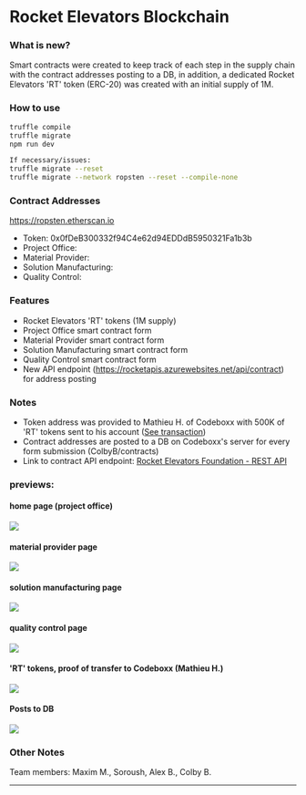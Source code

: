# Rocket Elevators Blockchain

### What is new?

Smart contracts were created to keep track of each step in the supply chain with the contract addresses posting to a DB, in addition, a dedicated Rocket Elevators 'RT' token (ERC-20) was created with an initial supply of 1M.

### How to use

```bash
truffle compile
truffle migrate
npm run dev

If necessary/issues:
truffle migrate --reset
truffle migrate --network ropsten --reset --compile-none
```

### Contract Addresses
https://ropsten.etherscan.io
- Token: 0x0fDeB300332f94C4e62d94EDDdB5950321Fa1b3b
- Project Office: 
- Material Provider:
- Solution Manufacturing:
- Quality Control:

### Features
- Rocket Elevators 'RT' tokens (1M supply)
- Project Office smart contract form
- Material Provider smart contract form
- Solution Manufacturing smart contract form
- Quality Control smart contract form
- New API endpoint (https://rocketapis.azurewebsites.net/api/contract) for address posting

### Notes
- Token address was provided to Mathieu H. of Codeboxx with 500K of 'RT' tokens sent to his account ([See transaction](https://ropsten.etherscan.io/token/0x0fDeB300332f94C4e62d94EDDdB5950321Fa1b3b))
- Contract addresses are posted to a DB on Codeboxx's server for every form submission (ColbyB/contracts)
- Link to contract API endpoint: [Rocket Elevators Foundation - REST API](https://github.com/starshyp/Rocket-Elevators-Foundation-REST-API)

### previews:
#### home page (project office)
![](https://lh3.googleusercontent.com/pw/AM-JKLUdmC76U_lpsuASDF2y5q68st7TZ7NQcgfczwNdI3PE6IKJHHYyRBeSkm_8bf6MSndYJPGpiNTP_fa_9DwF77eZkRYUe-Q9KxvRHHjVLZZp33owXIBibCDvRae5ApbrdJoxaGSqBR9nsj21DGQ29-px=w1198-h784-no)

#### material provider page
![](https://lh3.googleusercontent.com/pw/AM-JKLV2_uVmWdh1bNZjNR_cCWdwkJ9OqHbZ5-j79FQ9CvuQKlH7-aLTtwcMUlmucywA6PK0_DbqsN9utFjGIXGnGGzL5WilsAEiU9lRf0Vr_tnfDE2cDvr3-YDNUBbHcfiQc2uP8YwxHZHDK-nY_ZOfd6GF=w1164-h981-no)

#### solution manufacturing page
![](https://lh3.googleusercontent.com/pw/AM-JKLXP0iCeRdb97VP3qT6tT4avLgYnoMylVlHgc4_Rc0XTzKZlbzt85pKL_JDuxYK6nVr9eHeVFl-FZK2KyhmVUecJqsA428NVJmJNEhqbVho6v6P_S5wHsaMwpFX6NPS3aZBIntbmA5IKGLs7OX5pBinv=w1412-h728-no)

#### quality control page
![](https://lh3.googleusercontent.com/pw/AM-JKLX8Fc84hz326Hwr_uSJGIHSfMdxdS6MQ6Ki9TP8dDKviI7ZTdpVudFTn4T6zlkTUTS8Y4e7x5sGShSZbNZWspCU4lTHnrouG65NorK78ix9e7gc9mI63y9SZPY9PV4ZX320PECBl3AMOhWrOppLoP96=w2428-h1526-no)

#### 'RT' tokens, proof of transfer to Codeboxx (Mathieu H.)
![](https://lh3.googleusercontent.com/pw/AM-JKLV7pgziCU-o4wLPWrOmkUyr4ONgS5gTPrk47Oaty9A2I2WY5w0Z0LVAtptOb7JEPLPmCO0eHgxe3kEGUE1Nb-PQdi3vlpQkB_PnvFQMjN5kIUnZeMh9N63dCiBuZ3Vb7pgp-Fkv1BKrMCPmMfvHWG6C=w2824-h1510-no)

#### Posts to DB
![](https://lh3.googleusercontent.com/pw/AM-JKLVTtuvTG22agsDEuHxV7O2B63SPMlCWKwnWEu88_Ot4Ia1opDasJBKhjViSVM3pJTwLyPAT-MeIcOt4Ws9ully0anUI6njBd3ndLU8sDtyAAfYS4UUj2-eGzV4btk-fDe3q-ogs9vzQ5n_5WrTL3JiG=w613-h69-no)

### Other Notes
Team members: Maxim M., Soroush, Alex B., Colby B.

----------------
